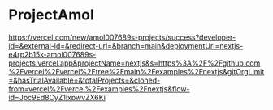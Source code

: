 # ProjectAmol
https://vercel.com/new/amol007689s-projects/success?developer-id=&external-id=&redirect-url=&branch=main&deploymentUrl=nextjs-e4rp2b15k-amol007689s-projects.vercel.app&projectName=nextjs&s=https%3A%2F%2Fgithub.com%2Fvercel%2Fvercel%2Ftree%2Fmain%2Fexamples%2Fnextjs&gitOrgLimit=&hasTrialAvailable=&totalProjects=&cloned-from=vercel%2Fvercel%2Fexamples%2Fnextjs&flow-id=Jpc9Ed8CyZ1ixpwvZX6Ki

